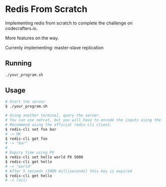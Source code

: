 <!--  [![progress-banner](https://backend.codecrafters.io/progress/redis/86e1abe1-6abc-4229-9e58-46c9b11a30dd)](https://app.codecrafters.io/users/codecrafters-bot?r=2qF) -->

# Redis From Scratch

Implementing redis from scratch to complete the challenge on codecrafters.io.

More features on the way.

Currenly implementing: master-slave replication

## Running

```bash
./your_program.sh
```

## Usage

```bash
# Start the server
$ ./your_program.sh

# Using another terminal, query the server.
# You can use netcat, but you will have to encode the inputs using the redis protocol.
# Recommend using the official redis-cli client.
$ redis-cli set foo bar
# -> OK
$ redis-cli get foo
# -> "bar"
#
# Expiry time using PX
$ redis-cli set hello world PX 5000
$ redis-cli get hello
# -> "world"
# After 5 seconds (5000 milliseconds) this key is expired
$ redis-cli get hello
# -> (nil)
```
